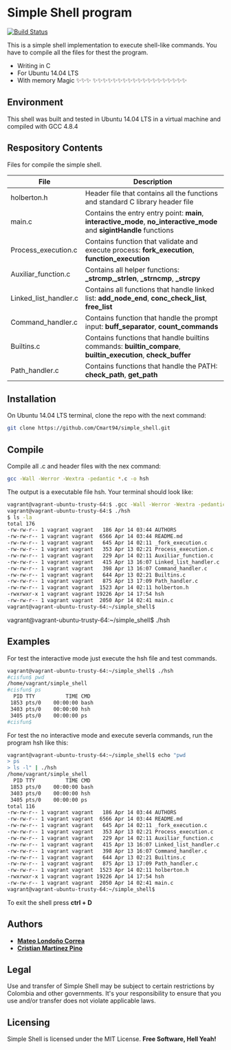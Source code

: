 # Simple Shell program

[![Build Status](https://travis-ci.org/joemccann/dillinger.svg?branch=master)](https://travis-ci.org/joemccann/dillinger)

This is a simple shell implementation to execute shell-like commands. You have to compile all the files for thest the program.   

- Writing in C
- For Ubuntu 14.04 LTS      
- With memory Magic ✨✨✨
✨✨✨✨✨✨✨✨✨✨✨✨✨✨✨✨✨✨✨

## Environment
This shell was built and tested in Ubuntu 14.04 LTS in a virtual machine and compiled with GCC 4.8.4

## Respository Contents
Files for compile the simple shell.

| **File** | **Description** |
|----------|-----------------|
| holberton.h | Header file that contains all the functions and standard C library header file |
| main.c | Contains the entry entry point: **main**, **interactive_mode**, **no_interactive_mode** and **sigintHandle** functions |
| Process_execution.c | Contains function that validate and execute process: **fork_execution**, **function_execution** |
| Auxiliar_function.c | Contains all helper functions: **_strcmp**,**_strlen**, **_strncmp**, **_strcpy** |
| Linked_list_handler.c | Contains all functions that handle linked list: **add_node_end**, **conc_check_list**, **free_list** |
| Command_handler.c | Contains function that handle the prompt input: **buff_separator**, **count_commands** |
| Builtins.c | Contains functions that handle builtins commands: **builtin_compare**, **builtin_execution**, **check_buffer** |
| Path_handler.c | Contains functions that handle the PATH: **check_path**, **get_path** |

## Installation

On Ubuntu 14.04 LTS terminal, clone the repo with the next command:

```sh
git clone https://github.com/Cmart94/simple_shell.git
```
## Compile
Compile all .c and header files with the nex command:
```sh
gcc -Wall -Werror -Wextra -pedantic *.c -o hsh
```
The output is a executable file hsh. Your terminal should look like:
``` sh
vagrant@vagrant-ubuntu-trusty-64:$ .gcc -Wall -Werror -Wextra -pedantic *.c -o hsh
vagrant@vagrant-ubuntu-trusty-64:$ ./hsh
$ ls -la
total 176
-rw-rw-r-- 1 vagrant vagrant   186 Apr 14 03:44 AUTHORS             
-rw-rw-r-- 1 vagrant vagrant  6566 Apr 14 03:44 README.md           
-rw-rw-r-- 1 vagrant vagrant   645 Apr 14 02:11 _fork_execution.c   
-rw-rw-r-- 1 vagrant vagrant   353 Apr 13 02:21 Process_execution.c          
-rw-rw-r-- 1 vagrant vagrant   229 Apr 14 02:11 Auxiliar_function.c          
-rw-rw-r-- 1 vagrant vagrant   415 Apr 13 16:07 Linked_list_handler.c         
-rw-rw-r-- 1 vagrant vagrant   398 Apr 13 16:07 Command_handler.c         
-rw-rw-r-- 1 vagrant vagrant   644 Apr 13 02:21 Builtins.c      
-rw-rw-r-- 1 vagrant vagrant   875 Apr 13 17:09 Path_handler.c   
-rw-rw-r-- 1 vagrant vagrant  1523 Apr 14 02:11 holberton.h         
-rwxrwxr-x 1 vagrant vagrant 19226 Apr 14 17:54 hsh                 
-rw-rw-r-- 1 vagrant vagrant  2050 Apr 14 02:41 main.c              
vagrant@vagrant-ubuntu-trusty-64:~/simple_shell$
``` 
vagrant@vagrant-ubuntu-trusty-64:~/simple_shell$ ./hsh

## Examples
For test the interactive mode just execute the hsh file and test commands.
``` sh
vagrant@vagrant-ubuntu-trusty-64:~/simple_shell$ ./hsh
#cisfun$ pwd
/home/vagrant/simple_shell
#cisfun$ ps
  PID TTY          TIME CMD
 1853 pts/0    00:00:00 bash
 3403 pts/0    00:00:00 hsh
 3405 pts/0    00:00:00 ps
#cisfun$
```

For test the no interactive mode and execute severla commands, run the program hsh like this:
``` sh
vagrant@vagrant-ubuntu-trusty-64:~/simple_shell$ echo "pwd
> ps
> ls -l" | ./hsh
/home/vagrant/simple_shell
  PID TTY          TIME CMD
 1853 pts/0    00:00:00 bash
 3403 pts/0    00:00:00 hsh
 3405 pts/0    00:00:00 ps
total 116                                                           
-rw-rw-r-- 1 vagrant vagrant   186 Apr 14 03:44 AUTHORS             
-rw-rw-r-- 1 vagrant vagrant  6566 Apr 14 03:44 README.md           
-rw-rw-r-- 1 vagrant vagrant   645 Apr 14 02:11 _fork_execution.c   
-rw-rw-r-- 1 vagrant vagrant   353 Apr 13 02:21 Process_execution.c          
-rw-rw-r-- 1 vagrant vagrant   229 Apr 14 02:11 Auxiliar_function.c          
-rw-rw-r-- 1 vagrant vagrant   415 Apr 13 16:07 Linked_list_handler.c         
-rw-rw-r-- 1 vagrant vagrant   398 Apr 13 16:07 Command_handler.c         
-rw-rw-r-- 1 vagrant vagrant   644 Apr 13 02:21 Builtins.c      
-rw-rw-r-- 1 vagrant vagrant   875 Apr 13 17:09 Path_handler.c   
-rw-rw-r-- 1 vagrant vagrant  1523 Apr 14 02:11 holberton.h         
-rwxrwxr-x 1 vagrant vagrant 19226 Apr 14 17:54 hsh                 
-rw-rw-r-- 1 vagrant vagrant  2050 Apr 14 02:41 main.c              
vagrant@vagrant-ubuntu-trusty-64:~/simple_shell$                    
```
To exit the shell press **ctrl + D**

## Authors
* [**Mateo Londoño Correa**](https://github.com/Matteo-lu)
* [**Cristian Martinez Pino**](https://github.com/NickolasTeixiera)

## Legal
Use and transfer of Simple Shell may be subject to certain restrictions by Colombia and other governments.
It's your responsibility to ensure that you use and/or transfer does not violate applicable laws.

## Licensing
Simple Shell is licensed under the MIT License.
**Free Software, Hell Yeah!**